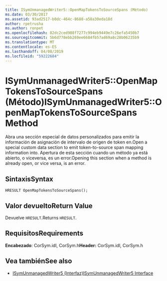 ```yaml
---
title: ISymUnmanagedWriter5::OpenMapTokensToSourceSpans (Método)
ms.date: 03/30/2017
ms.assetid: 93ad2517-b0dc-464c-8688-a58a30eda18d
author: rpetrusha
ms.author: ronpet
ms.openlocfilehash: 82dc2ced988f7277c994eb9449e7c26efa5450b7
ms.sourcegitcommit: 5b6d778ebb269ee6684fb57ad69a8c28b06235b9
ms.translationtype: MT
ms.contentlocale: es-ES
ms.lasthandoff: 04/08/2019
ms.locfileid: "59222684"
---
```

# <a name="isymunmanagedwriter5openmaptokenstosourcespans-method"></a><span data-ttu-id="03853-102">ISymUnmanagedWriter5::OpenMapTokensToSourceSpans (Método)</span><span class="sxs-lookup"><span data-stu-id="03853-102">ISymUnmanagedWriter5::OpenMapTokensToSourceSpans Method</span></span>
<span data-ttu-id="03853-103">Abra una sección especial de datos personalizados para emitir la información de asignación de intervalo de origen de token en.</span><span class="sxs-lookup"><span data-stu-id="03853-103">Open a special custom data section to emit token-to-source span mapping information into.</span></span> <span data-ttu-id="03853-104">Apertura de esta sección cuando un método ya está abierto, o viceversa, es un error.</span><span class="sxs-lookup"><span data-stu-id="03853-104">Opening this section when a method is already open, or vice versa, is an error.</span></span>  
  
## <a name="syntax"></a><span data-ttu-id="03853-105">Sintaxis</span><span class="sxs-lookup"><span data-stu-id="03853-105">Syntax</span></span>  
  
```idl  
HRESULT OpenMapTokensToSourceSpans();  
```  
  
## <a name="return-value"></a><span data-ttu-id="03853-106">Valor devuelto</span><span class="sxs-lookup"><span data-stu-id="03853-106">Return Value</span></span>  
 <span data-ttu-id="03853-107">Devuelve `HRESULT`.</span><span class="sxs-lookup"><span data-stu-id="03853-107">Returns `HRESULT`.</span></span>  
  
## <a name="requirements"></a><span data-ttu-id="03853-108">Requisitos</span><span class="sxs-lookup"><span data-stu-id="03853-108">Requirements</span></span>  
 <span data-ttu-id="03853-109">**Encabezado**: CorSym.idl, CorSym.h</span><span class="sxs-lookup"><span data-stu-id="03853-109">**Header:** CorSym.idl, CorSym.h</span></span>  
  
## <a name="see-also"></a><span data-ttu-id="03853-110">Vea también</span><span class="sxs-lookup"><span data-stu-id="03853-110">See also</span></span>

- [<span data-ttu-id="03853-111">ISymUnmanagedWriter5 (Interfaz)</span><span class="sxs-lookup"><span data-stu-id="03853-111">ISymUnmanagedWriter5 Interface</span></span>](../../../../docs/framework/unmanaged-api/diagnostics/isymunmanagedwriter5-interface.md)
